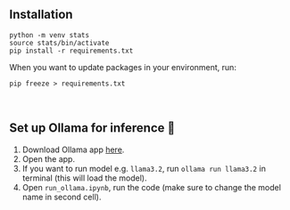 ## Installation

```
python -m venv stats
source stats/bin/activate
pip install -r requirements.txt
```

When you want to update packages in your environment, run:
```
pip freeze > requirements.txt
```

<br>

## Set up Ollama for inference 🦙

1. Download Ollama app [here](https://ollama.com/).
2. Open the app.
3. If you want to run model e.g. `llama3.2`, run `ollama run llama3.2` in terminal (this will load the model).
4. Open `run_ollama.ipynb`, run the code (make sure to change the model name in second cell).